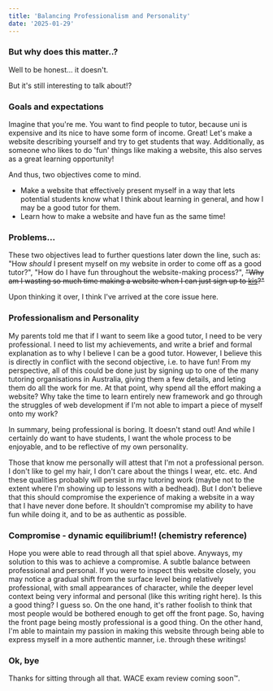 ```yaml
---
title: 'Balancing Professionalism and Personality'
date: '2025-01-29'
---
```


### But why does this matter..?

Well to be honest... it doesn't.

But it's still interesting to talk about!?

### Goals and expectations

Imagine that you're me. You want to find people to tutor, because uni is expensive and its nice to have some form of income. Great! Let's make a website describing yourself and try to get students that way. Additionally, as someone who likes to do 'fun' things like making a website, this also serves as a great learning opportunity!

And thus, two objectives come to mind.

- Make a website that effectively present myself in a way that lets potential students know what I think about learning in general, and how I may be a good tutor for them.
- Learn how to make a website and have fun as the same time!

### Problems...

These two objectives lead to further questions later down the line, such as: "How *should* I present myself on my website in order to come off as a good tutor?", "How do I have fun throughout the website-making process?", ~~"Why am I wasting so much time making a website when I can just sign up to [kis](https://kisacademics.com/)?"~~

Upon thinking it over, I think I've arrived at the core issue here.

### Professionalism and Personality

My parents told me that if I want to seem like a good tutor, I need to be very professional. I need to list my achievements, and write a brief and formal explanation as to why I believe I can be a good tutor. However, I believe this is directly in conflict with the second objective, i.e. to have fun! From my perspective, all of this could be done just by signing up to one of the many tutoring organisations in Australia, giving them a few details, and leting them do all the work for me. At that point, why spend all the effort making a website? Why take the time to learn entirely new framework and go through the struggles of web development if I'm not able to impart a piece of myself onto my work? 

In summary, being professional is boring. It doesn't stand out! And while I certainly do want to have students, I want the whole process to be enjoyable, and to be reflective of my own personality. 

Those that know me personally will attest that I'm not a professional person. I don't like to gel my hair, I don't care about the things I wear, etc. etc. And these qualities probably will persist in my tutoring work (maybe not to the extent where I'm showing up to lessons with a bedhead). But I don't believe that this should compromise the experience of making a website in a way that I have never done before. It shouldn't compromise my ability to have fun while doing it, and to be as authentic as possible.

### Compromise - dynamic equilibrium!! (chemistry reference)

Hope you were able to read through all that spiel above. Anyways, my solution to this was to achieve a compromise. A subtle balance between professional and personal. If you were to inspect this website closely, you may notice a gradual shift from the surface level being relatively professional, with small appearances of character, while the deeper level context being very informal and personal (like this writing right here). Is this a good thing? I guess so. On the one hand, it's rather foolish to think that most people would be bothered enough to get off the front page. So, having the front page being mostly professional is a good thing. On the other hand, I'm able to maintain my passion in making this website through being able to express myself in a more authentic manner, i.e. through these writings!

### Ok, bye

Thanks for sitting through all that. WACE exam review coming soon™.
